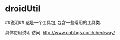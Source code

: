 droidUtil
===========

##说明##
 这是一个工具包, 包含一些常用的工具类.

具体使用说明 访问. http://www.cnblogs.com/checkway/




